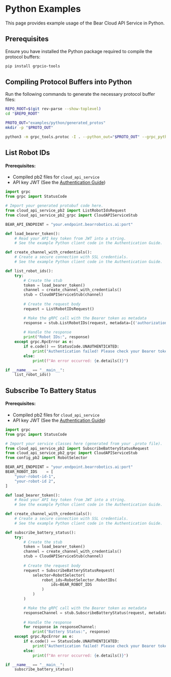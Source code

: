 # Python Examples

This page provides example usage of the Bear Cloud API Service in Python.

## Prerequisites

Ensure you have installed the Python package required to compile the protocol buffers:

```bash
pip install grpcio-tools
```

## Compiling Protocol Buffers into Python

Run the following commands to generate the necessary protocol buffer files:

```bash
REPO_ROOT=$(git rev-parse --show-toplevel)
cd "$REPO_ROOT"

PROTO_OUT="examples/python/generated_protos"
mkdir -p "$PROTO_OUT"

python3 -m grpc_tools.protoc -I . --python_out="$PROTO_OUT" --grpc_python_out="$PROTO_OUT" bearrobotics/api/v0/**/*.proto google/api/*.proto
```

## List Robot IDs

#### Prerequisites:
- Compiled pb2 files for `cloud_api_service`
- API key JWT (See the [Authentication Guide](../setup/authentication.md))

```python
import grpc
from grpc import StatusCode

# Import your generated protobuf code here.
from cloud_api_service_pb2 import ListRobotIdsRequest
from cloud_api_service_pb2_grpc import CloudAPIServiceStub

BEAR_API_ENDPOINT = "your.endpoint.bearrobotics.ai:port"

def load_bearer_token():
    # Read your API key token from JWT into a string.
	# See the example Python client code in the Authentication Guide.

def create_channel_with_credentials():
    # Create a secure connection with SSL credentials.
	# See the example Python client code in the Authentication Guide.

def list_robot_ids():
    try:
        # Create the stub
        token = load_bearer_token()
        channel = create_channel_with_credentials()
        stub = CloudAPIServiceStub(channel)
        
        # Create the request body
        request = ListRobotIDsRequest()

        # Make the gRPC call with the Bearer token as metadata
        response = stub.ListRobotIDs(request, metadata=[('authorization', f'Bearer {token}')])
        
        # Handle the response
        print("Robot IDs:", response)
    except grpc.RpcError as e:
        if e.code() == StatusCode.UNAUTHENTICATED:
            print("Authentication failed! Please check your Bearer token.")
        else:
            print(f"An error occurred: {e.details()}")

if __name__ == "__main__":
    list_robot_ids()
```

## Subscribe To Battery Status

#### Prerequisites:
- Compiled pb2 files for `cloud_api_service`
- API key JWT (See the [Authentication Guide](../setup/authentication.md))

```python
import grpc
from grpc import StatusCode

# Import your service classes here (generated from your .proto file).
from cloud_api_service_pb2 import SubscribeBatteryStatusRequest
from cloud_api_service_pb2_grpc import CloudAPIServiceStub
from config_pb2 import RobotSelector

BEAR_API_ENDPOINT = "your.endpoint.bearrobotics.ai:port"
BEAR_ROBOT_IDS    = [
    "your-robot-id-1",
    "your-robot-id 2",
]

def load_bearer_token():
    # Read your API key token from JWT into a string.
	# See the example Python client code in the Authentication Guide.

def create_channel_with_credentials():
    # Create a secure connection with SSL credentials.
	# See the example Python client code in the Authentication Guide.

def subscribe_battery_status():
    try:
        # Create the stub
        token = load_bearer_token()
        channel = create_channel_with_credentials()
        stub = CloudAPIServiceStub(channel)
        
        # Create the request body
        request = SubscribeBatteryStatusRequest(
            selector=RobotSelector(
                robot_ids=RobotSelector.RobotIDs(
                    ids=BEAR_ROBOT_IDS
                )
            )
        )

        # Make the gRPC call with the Bearer token as metadata
        responseChannel = stub.SubscribeBatteryStatus(request, metadata=[('authorization', f'Bearer {token}')])
        
        # Handle the response
        for response in responseChannel:
            print("Battery Status:", response)
    except grpc.RpcError as e:
        if e.code() == StatusCode.UNAUTHENTICATED:
            print("Authentication failed! Please check your Bearer token.")
        else:
            print(f"An error occurred: {e.details()}")

if __name__ == "__main__":
    subscribe_battery_status()
```